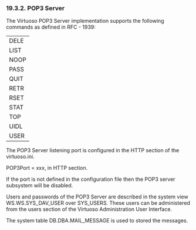 <div id="pop3server" class="section">

<div class="titlepage">

<div>

<div>

### 19.3.2. POP3 Server

</div>

</div>

</div>

The Virtuoso POP3 Server implementation supports the following commands
as defined in RFC - 1939:

|      |
|------|
| DELE |
| LIST |
| NOOP |
| PASS |
| QUIT |
| RETR |
| RSET |
| STAT |
| TOP  |
| UIDL |
| USER |

The POP3 Server listening port is configured in the HTTP section of the
virtuoso.ini.

POP3Port = xxx, in HTTP section.

If the port is not defined in the configuration file then the POP3
server subsystem will be disabled.

Users and passwords of the POP3 Server are described in the system view
WS.WS.SYS_DAV_USER over SYS_USERS. These users can be administered from
the users section of the Virtuoso Administration User Interface.

The system table DB.DBA.MAIL_MESSAGE is used to stored the messages.

</div>
